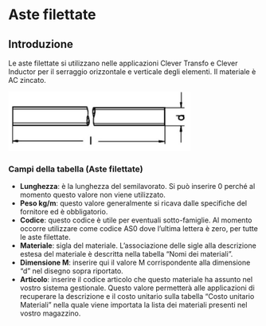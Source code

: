 # Aste filettate
## Introduzione
Le aste filettate si utilizzano nelle applicazioni Clever Transfo e Clever Inductor per il serraggio orizzontale e verticale degli elementi. Il materiale è AC zincato.

<img src="img/AsteFilettate.jpg" height="120px">

### Campi della tabella (Aste filettate)
- **Lunghezza**: è la lunghezza del semilavorato. Si può inserire 0 perché al momento questo valore non viene utilizzato.
- **Peso kg/m**: questo valore generalmente si ricava dalle specifiche del fornitore ed è obbligatorio.
- **Codice**: questo codice è utile per eventuali sotto-famiglie. Al momento occorre utilizzare come codice AS0 dove l’ultima lettera è zero, per tutte le aste filettate.
- **Materiale**: sigla del materiale. L’associazione delle sigle alla descrizione estesa del materiale è descritta nella tabella “Nomi dei materiali”.
- **Dimensione M**: inserire qui il valore M corrispondente alla dimensione “d” nel disegno sopra riportato.
- **Articolo**: inserire il codice articolo che questo materiale ha assunto nel vostro sistema gestionale. Questo valore permetterà alle applicazioni di recuperare la descrizione e il costo unitario sulla tabella “Costo unitario Materiali” nella quale viene importata la lista dei materiali presenti nel vostro magazzino.
